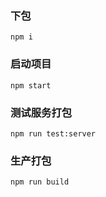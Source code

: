 ### 下包
```
npm i

```

### 启动项目
```
npm start
```

### 测试服务打包
```
npm run test:server
```

### 生产打包
```
npm run build
```
